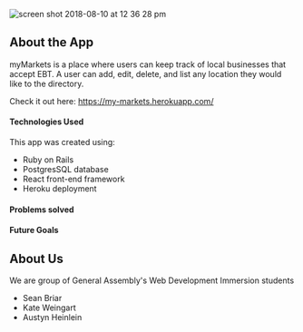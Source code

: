 ![screen shot 2018-08-10 at 12 36 28 pm](https://user-images.githubusercontent.com/37387868/43977898-511a6aa4-9c9a-11e8-82ce-69e03bc469c3.png)

## About the App 
 myMarkets is a place where users can keep track of local businesses that accept EBT. A user can add, edit, delete, and list any location they would like to the directory. 
 
 Check it out here: https://my-markets.herokuapp.com/
 
 #### Technologies Used
 This app was created using: 
 - Ruby on Rails 
 - PostgresSQL database
 - React front-end framework
 - Heroku deployment
 
 #### Problems solved
 
 #### Future Goals

## About Us

We are group of General Assembly's Web Development Immersion students
  - Sean Briar
  - Kate Weingart
  - Austyn Heinlein
